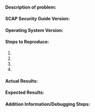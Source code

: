 #### Description of problem:


#### SCAP Security Guide Version:


#### Operating System Version:


#### Steps to Reproduce:

1.
2.
3.
4.

#### Actual Results:


#### Expected Results:


#### Addition Information/Debugging Steps:


